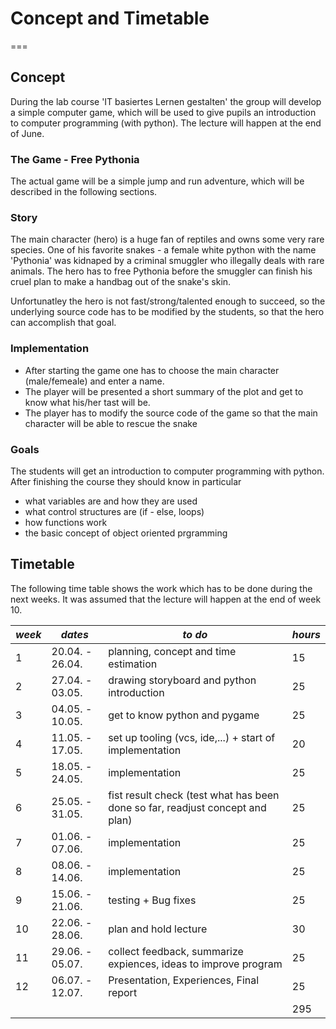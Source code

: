 # Concept and Timetable
===

## Concept
During the lab course 'IT basiertes Lernen gestalten' the group will develop a simple computer game, which will be used to give pupils an introduction to computer programming (with python). The lecture will happen at the end of June.

### The Game - Free Pythonia
The actual game will be a simple jump and run adventure, which will be described in the following sections.

### Story
The main character (hero) is a huge fan of reptiles and owns some very rare species. One of his favorite snakes - a female white python with the name 'Pythonia' was kidnaped by a criminal smuggler who illegally deals with rare animals. The hero has to free Pythonia before the smuggler can finish his cruel plan to make a handbag out of the snake's skin.

Unfortunatley the hero is not fast/strong/talented enough to succeed, so the underlying source code has to be modified by the students, so that the hero can accomplish that goal.

### Implementation
* After starting the game one has to choose the main character (male/femeale) and enter a name.
* The player will be presented a short summary of the plot and get to know what his/her tast will be.
* The player has to modify the source code of the game so that the main character will be able to rescue the snake 

### Goals
The students will get an introduction to computer programming with python.
After finishing the course they should know in particular
* what variables are and how they are used
* what control structures are (if - else, loops)
* how functions work
* the basic concept of object oriented prgramming

## Timetable

The following time table shows the work which has to be done during the next weeks. It was assumed that the lecture will happen at the end of week 10.

| *week*	| *dates* 			| *to do* 									| *hours* |
|---|---|---|---|
| 1 	| 20.04. - 26.04. 	| planning, concept and time estimation 				| 15 	| 
| 2 	| 27.04. - 03.05. 	| drawing storyboard and python introduction| 25 	|
| 3 	| 04.05. - 10.05. 	| get to know python and pygame 			| 25 	| 
| 4 	| 11.05. - 17.05. 	| set up tooling (vcs, ide,...) + start of implementation	| 20 	|
| 5 	| 18.05. - 24.05. 	| implementation 							| 25 	|
| 6 	| 25.05. - 31.05. 	| fist result check (test what has been done so far, readjust concept and plan) | 25 	|
| 7 	| 01.06. - 07.06. 	| implementation | 25 |
| 8 	| 08.06. - 14.06. 	| implementation 							| 25 	|
| 9 	| 15.06. - 21.06. 	| testing + Bug fixes 							| 25 	|
| 10 	| 22.06. - 28.06. 	| plan and hold lecture 						| 30 	|
| 11 	| 29.06. - 05.07. 	| collect feedback, summarize expiences, ideas to improve program	| 25 	|
| 12 	| 06.07. - 12.07. 	| Presentation, Experiences, Final report 		| 25 	|
| 		| 					| 											| 295	| 

